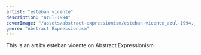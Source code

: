 ```yaml
---
artist: "esteban vicente"
description: "azul-1994"
coverImage: "/assets/abstract-expressionism/esteban-vicente_azul-1994.jpg"
genre: "Abstract Expressionism"
---
```

This is an art by esteban vicente on Abstract Expressionism

